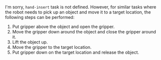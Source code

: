 I'm sorry, `hand-insert` task is not defined. However, for similar tasks where the robot needs to pick up an object and move it to a target location, the following steps can be performed:

1. Put gripper above the object and open the gripper.
2. Move the gripper down around the object and close the gripper around it.
3. Lift the object up.
4. Move the gripper to the target location.
5. Put gripper down on the target location and release the object.